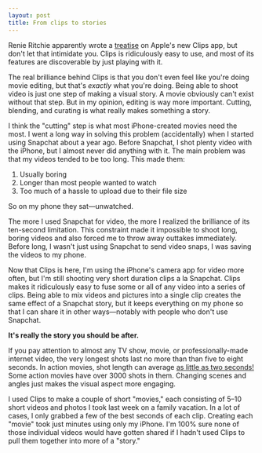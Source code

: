 ```yaml
---
layout: post
title: From clips to stories
---
```


Renie Ritchie apparently wrote a [treatise](http://m.imore.com/clips) on Apple's new Clips app, but don't let that intimidate you. Clips is ridiculously easy to use, and most of its features are discoverable by just playing with it. 

The real brilliance behind Clips is that you don't even feel like you're doing movie editing, but that's *exactly* what you're doing. Being able to shoot video is just one step of making a visual story. A movie obviously can't exist without that step. But in my opinion, editing is way more important. Cutting, blending, and curating is what really makes something a story.  

I think the "cutting" step is what most iPhone-created movies need the most. I went a long way in solving this problem (accidentally) when I started using Snapchat about a year ago. Before Snapchat, I shot plenty video with the iPhone, but I almost never did anything with it. The main problem was that my videos tended to be too long. This made them:

1. Usually boring 
2. Longer than most people wanted to watch 
3. Too much of a hassle to upload due to their file size

So on my phone they sat—unwatched. 

The more I used Snapchat for video, the more I realized the brilliance of its ten-second limitation. This constraint made it impossible to shoot long, boring videos and also forced me to throw away outtakes immediately. Before long, I wasn't just using Snapchat to send video snaps, I was saving the videos to my phone. 

Now that Clips is here, I'm using the iPhone's camera app for video more often, but I'm still shooting very short duration clips a la Snapchat. Clips makes it ridiculously easy to fuse some or all of any video into a series of clips. Being able to mix videos and pictures into a single clip creates the same effect of a Snapchat story, but it keeps everything on my phone so that I can share it in other ways—notably with people who don't use Snapchat.

**It's really the story you should be after.**

If you pay attention to almost any TV show, movie, or professionally-made internet video, the very longest shots last no more than than five to eight seconds. In action movies, shot length can average [as little as two seconds!](http://vashivisuals.com/category/one-sheets/average-shot-length-one-sheets/) Some action movies have over 3000 shots in them. Changing scenes and angles just makes the visual aspect more engaging.

I used Clips to make a couple of short "movies," each consisting of 5–10 short videos and photos I took last week on a family vacation. In a lot of cases, I only grabbed a few of the best seconds of each clip. Creating each "movie" took just minutes using only my iPhone. I'm 100% sure none of those individual videos would have gotten shared if I hadn't used Clips to pull them together into more of a "story."

  